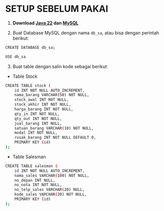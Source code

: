 # SETUP SEBELUM PAKAI

1. **Download [Java 22](https://www.oracle.com/java/technologies/downloads/#jdk22-mac) dan [MySQL](https://dev.mysql.com/downloads/mysql/)**

2. Buat Database MySQL dengan nama `db_sa`, atau bisa dengan perintah berikut:
```bash
CREATE DATABASE db_sa;

USE db_sa
```

3. Buat table dengan salin kode sebagai berikut:
- Table Stock
```bash
CREATE TABLE stock (
    id INT NOT NULL AUTO_INCREMENT,
    nama_barang VARCHAR(50) NOT NULL,
    stock_awal INT NOT NULL,
    stock_akhir INT NOT NULL,
    harga_barang INT NOT NULL,
    qty_in INT NOT NULL,
    qty_out INT NOT NULL,
    jual_barang INT NULL,
    satuan_barang VARCHAR(10) NOT NULL,
    modal INT NOT NULL,
    rusak_barang INT NOT NULL DEFAULT 0,
    PRIMARY KEY (id)
);
```

- Table Salesman
```bash
CREATE TABLE salesman (
    id INT NOT NULL AUTO_INCREMENT,
    nama_sales VARCHAR(100) NOT NULL,
    no_depan INT NULL,
    no_nota INT NOT NULL,
    no_telp_sales VARCHAR(20) NULL,
    kode_sales VARCHAR(20) NOT NULL,
    PRIMARY KEY (id)
);
```
